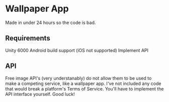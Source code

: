 # Wallpaper App
Made in under 24 hours so the code is bad.

## Requirements
Unity 6000
Android build support (iOS not supported)
Implement API

## API
Free image API's (very understanably) do not allow them to be used to make a competing service, like a wallpaper app.
I've not included any code that would break a platform's Terms of Service.
You'll have to implement the API interface yourself. Good luck!
